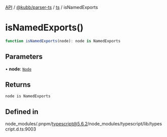 [API](../../../../../packages.md) / [@kubb/parser-ts](../../../index.md) / [ts](../index.md) / isNamedExports

# isNamedExports()

```ts
function isNamedExports(node): node is NamedExports
```

## Parameters

• **node**: [`Node`](../interfaces/Node.md)

## Returns

`node is NamedExports`

## Defined in

node\_modules/.pnpm/typescript@5.6.2/node\_modules/typescript/lib/typescript.d.ts:9003

